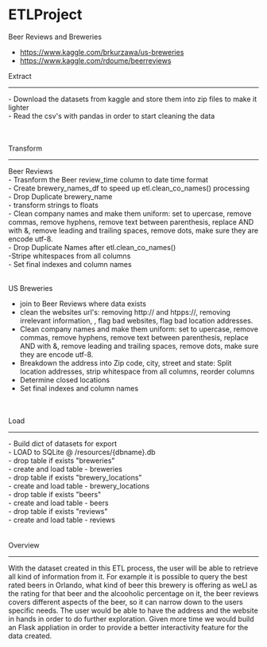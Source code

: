 # ETLProject

Beer Reviews and Breweries
- https://www.kaggle.com/brkurzawa/us-breweries
- https://www.kaggle.com/rdoume/beerreviews


Extract</br>
<hr>
- Download the datasets from kaggle and store them into zip files to make it lighter</br>
- Read the csv's with pandas in order to start cleaning the data</br>
</br>
</br>

Transform</br>
<hr>
Beer Reviews</br>
- Trasnform the Beer review_time column to date time format</br>
- Create brewery_names_df to speed up etl.clean_co_names() processing</br>
- Drop Duplicate brewery_name</br>
- transform strings to floats </br>
- Clean company names and make them uniform: set to upercase, remove commas, remove hyphens, remove text between parenthesis, replace AND with &, remove leading and trailing spaces, remove dots, make sure they are encode utf-8.</br>
- Drop Duplicate Names after etl.clean_co_names()</br
- Join brewery_names_df back in</br>
-Stripe whitespaces from all columns</br>
- Set final indexes and column names</br>
</br>

US Breweries</br>
- join to Beer Reviews where data exists</br>
- clean the websites url's: removing http:// and htpps://, removing irrelevant information, , flag bad websites, flag bad location addresses.</br>
- Clean company names and make them uniform: set to upercase, remove commas, remove hyphens, remove text between parenthesis, replace AND with &, remove leading and trailing spaces, remove dots, make sure they are encode utf-8.</br>
- Breakdown the address into Zip code, city, street and state: Split location addresses, strip whitespace from all columns, reorder columns</br>
- Determine closed locations</br>
- Set final indexes and column names</br>

</br>
</br>
Load</br>
<hr>
- Build dict of datasets for export</br>
- LOAD to SQLite @ /resources/{dbname}.db</br>
- drop table if exists "breweries"</br>
- create and load table - breweries</br>
- drop table if exists "brewery_locations"</br>
- create and load table - brewery_locations</br>
- drop table if exists "beers"</br>
- create and load table - beers</br>
- drop table if exists "reviews"</br>
- create and load table - reviews</br>

</br>
</br>
Overview</br>
<hr>
With the dataset created in this ETL process, the user will be able to retrieve all kind of information from it. For example it is possible to query the best rated beers in Orlando, what kind of beer this brewery is offering as weLl as the rating for that beer and the alcooholic percentage on it, the beer reviews covers different aspects of the beer, so it can narrow down to the users specific needs. The user would be able to have the address and the website in hands in order to do further exploration. Given more time we would build an Flask appliation in order to provide a better interactivity feature for the data created.</br>
